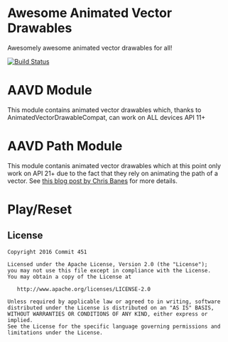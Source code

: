 # Awesome Animated Vector Drawables
Awesomely awesome animated vector drawables for all!

[![Build Status](https://travis-ci.org/Commit451/AAVD.svg?branch=master)](https://travis-ci.org/Commit451/AAVD)

# AAVD Module
This module contains animated vector drawables which, thanks to AnimatedVectorDrawableCompat, can work on ALL devices API 11+

# AAVD Path Module
This module contanis animated vector drawables which at this point only work on API 21+ due to the fact that they rely on animating the path of a vector. See [this blog post by Chris Banes](https://medium.com/@chrisbanes/appcompat-v23-2-age-of-the-vectors-91cbafa87c88#.gzhzsvkrf) for more details.

# Play/Reset

License
--------

    Copyright 2016 Commit 451

    Licensed under the Apache License, Version 2.0 (the "License");
    you may not use this file except in compliance with the License.
    You may obtain a copy of the License at

       http://www.apache.org/licenses/LICENSE-2.0

    Unless required by applicable law or agreed to in writing, software
    distributed under the License is distributed on an "AS IS" BASIS,
    WITHOUT WARRANTIES OR CONDITIONS OF ANY KIND, either express or implied.
    See the License for the specific language governing permissions and
    limitations under the License.
